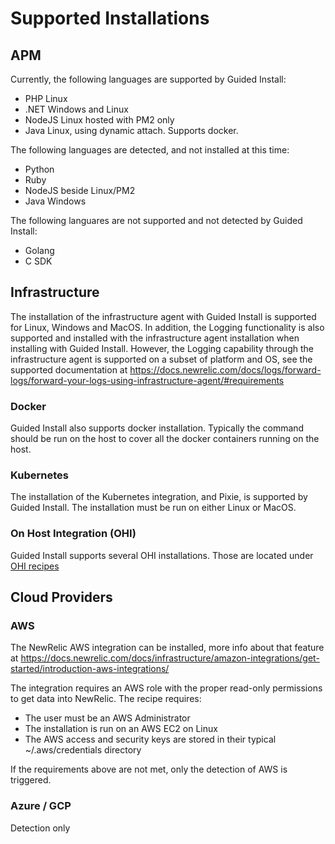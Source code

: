 # Supported Installations

## APM

Currently, the following languages are supported by Guided Install:

* PHP Linux
* .NET Windows and Linux
* NodeJS Linux hosted with PM2 only
* Java Linux, using dynamic attach. Supports docker.

The following languages are detected, and not installed at this time:

* Python
* Ruby
* NodeJS beside Linux/PM2
* Java Windows

The following languares are not supported and not detected by Guided Install:
* Golang
* C SDK

## Infrastructure

The installation of the infrastructure agent with Guided Install is supported for Linux, Windows and MacOS.
In addition, the Logging functionality is also supported and installed with the infrastructure agent installation when installing with Guided Install. However, the Logging capability through the infrastructure agent is supported on a subset of platform and OS, see the supported documentation at https://docs.newrelic.com/docs/logs/forward-logs/forward-your-logs-using-infrastructure-agent/#requirements

### Docker

Guided Install also supports docker installation. Typically the command should be run on the host to cover all the docker containers running on the host.

### Kubernetes

The installation of the Kubernetes integration, and Pixie, is supported by Guided Install. The installation must be run on either Linux or MacOS.

### On Host Integration (OHI)

Guided Install supports several OHI installations. Those are located under [OHI recipes](./../recipes//newrelic/infrastructure/ohi/)

## Cloud Providers

### AWS

The NewRelic AWS integration can be installed, more info about that feature at https://docs.newrelic.com/docs/infrastructure/amazon-integrations/get-started/introduction-aws-integrations/

The integration requires an AWS role with the proper read-only permissions to get data into NewRelic. The recipe requires:
* The user must be an AWS Administrator
* The installation is run on an AWS EC2 on Linux
* The AWS access and security keys are stored in their typical ~/.aws/credentials directory

If the requirements above are not met, only the detection of AWS is triggered.

### Azure / GCP

Detection only
